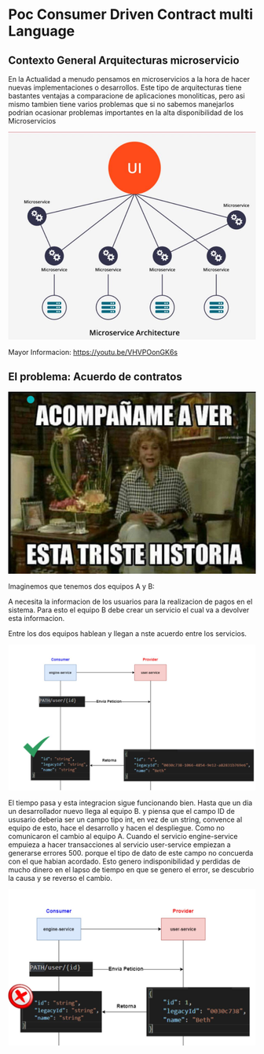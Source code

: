 # Poc Consumer Driven Contract multi Language 

## Contexto General Arquitecturas microservicio

En la Actualidad a menudo pensamos en microservicios a la hora de hacer nuevas implementaciones o desarrollos. Este tipo de arquitecturas tiene bastantes ventajas a comparacione de aplicaciones monoliticas, pero asi mismo tambien tiene varios problemas que si no sabemos manejarlos podrian ocasionar problemas importantes en la alta disponibilidad de los Microservicios

![alt text](https://raw.githubusercontent.com/jjoc007/poc-consumer-driven-contract-multi-language/master/media/msa.JPG "Arquitecturas Microservicios")

Mayor Informacion: https://youtu.be/VHVPOonGK6s

## El problema: Acuerdo de contratos

![alt text](https://raw.githubusercontent.com/jjoc007/poc-consumer-driven-contract-multi-language/master/media/2th.JPG "th")

Imaginemos que tenemos dos equipos A y B:

A necesita la informacion de los usuarios para la realizacion de pagos en el sistema. Para esto el equipo B debe crear un servicio el cual va a devolver esta informacion.

Entre los dos equipos hablean y llegan a nste acuerdo entre los servicios.

![alt text](https://raw.githubusercontent.com/jjoc007/poc-consumer-driven-contract-multi-language/master/media/3.JPG "3")

El tiempo pasa y esta integracion sigue funcionando bien. Hasta que un dia un desarrollador nuevo llega al equipo B. y piensa que el campo ID de ususario deberia ser un campo tipo int, en vez de un string, convence al equipo de esto, hace el desarrollo y hacen el despliegue. Como no comunicaron el cambio al equipo A. Cuando el servicio engine-service empuieza a hacer transacciones al servicio user-service empiezan a generarse errores 500. porque el tipo de dato de este campo no concuerda con el que habian acordado. Esto genero indisponibilidad y perdidas de mucho dinero en el lapso de tiempo en que se genero el error, se descubrio la causa y se reverso el cambio.

![alt text](https://raw.githubusercontent.com/jjoc007/poc-consumer-driven-contract-multi-language/master/media/4.JPG "4")